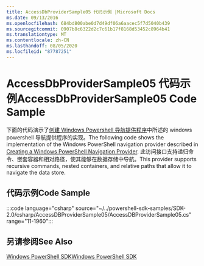 ```yaml
---
title: AccessDbProviderSample05 代码示例 |Microsoft Docs
ms.date: 09/13/2016
ms.openlocfilehash: 684bd800abe0d7d49df06a6aacec5f7d5040b439
ms.sourcegitcommit: 0907b8c6322d2c7c61b17f8168d53452c8964b41
ms.translationtype: MT
ms.contentlocale: zh-CN
ms.lasthandoff: 08/05/2020
ms.locfileid: "87787251"
---
```

# <a name="accessdbprovidersample05-code-sample"></a><span data-ttu-id="7d811-102">AccessDbProviderSample05 代码示例</span><span class="sxs-lookup"><span data-stu-id="7d811-102">AccessDbProviderSample05 Code Sample</span></span>

<span data-ttu-id="7d811-103">下面的代码演示了[创建 Windows Powershell 导航提供程序](./creating-a-windows-powershell-navigation-provider.md)中所述的 windows powershell 导航提供程序的实现。</span><span class="sxs-lookup"><span data-stu-id="7d811-103">The following code shows the implementation of the Windows PowerShell navigation provider described in [Creating a Windows PowerShell Navigation Provider](./creating-a-windows-powershell-navigation-provider.md).</span></span>
<span data-ttu-id="7d811-104">此访问接口支持递归命令、嵌套容器和相对路径，使其能够在数据存储中导航。</span><span class="sxs-lookup"><span data-stu-id="7d811-104">This provider supports recursive commands, nested containers, and relative paths that allow it to navigate the data store.</span></span>

## <a name="code-sample"></a><span data-ttu-id="7d811-105">代码示例</span><span class="sxs-lookup"><span data-stu-id="7d811-105">Code Sample</span></span>

:::code language="csharp" source="~/../powershell-sdk-samples/SDK-2.0/csharp/AccessDBProviderSample05/AccessDBProviderSample05.cs" range="11-1960":::

## <a name="see-also"></a><span data-ttu-id="7d811-106">另请参阅</span><span class="sxs-lookup"><span data-stu-id="7d811-106">See Also</span></span>

[<span data-ttu-id="7d811-107">Windows PowerShell SDK</span><span class="sxs-lookup"><span data-stu-id="7d811-107">Windows PowerShell SDK</span></span>](../windows-powershell-reference.md)
